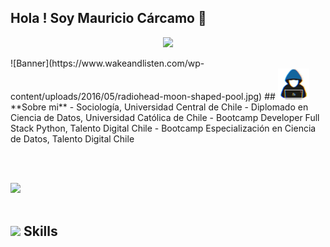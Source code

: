 ## Hola ! Soy Mauricio Cárcamo 👋

<p align="center">
  <a href="https://github.com/DenverCoder1/readme-typing-svg">
    <img src="https://readme-typing-svg.herokuapp.com?font=Fira+Code&duration=1000&pause=1000&random=false&width=435&lines=Sue%C3%B1o+con+analizar+datos+del+espacio;Pienso+que+es+el+trabajo+del+futuro;Para+eso+me+he+formado+en+...;Ciencia+de+Datos!;Developer+Full+Stack+Python!;%C2%BFY+la+Sociolog%C3%ADa?;Es+mi+base+anal%C3%ADtica;Metodol%C3%B3gica;Y+sobre+todo+...;Como+me+enfrento+al+mundo;Desde+el+pensamiento+cr%C3%ADtico">
  </a>
</p>
![Banner](https://www.wakeandlisten.com/wp-content/uploads/2016/05/radiohead-moon-shaped-pool.jpg)
## <picture><img src="https://github.com/0xAbdulKhalid/0xAbdulKhalid/raw/main/assets/mdImages/about_me.gif" width=50px></picture> **Sobre mi**
- Sociología, Universidad Central de Chile
- Diplomado en Ciencia de Datos, Universidad Católica de Chile
- Bootcamp Developer Full Stack Python, Talento Digital Chile
- Bootcamp Especialización en Ciencia de Datos, Talento Digital Chile


<br><br>

<img src="https://user-images.githubusercontent.com/73097560/115834477-dbab4500-a447-11eb-908a-139a6edaec5c.gif"><br><br>

## <img src="https://media2.giphy.com/media/QssGEmpkyEOhBCb7e1/giphy.gif?cid=ecf05e47a0n3gi1bfqntqmob8g9aid1oyj2wr3ds3mg700bl&rid=giphy.gif" width ="25"><b> Skills</b>
<br>

<p align="center">



<!--
**Mauro-Carcamo/Mauro-Carcamo** is a ✨ _special_ ✨ repository because its `README.md` (this file) appears on your GitHub profile.

Here are some ideas to get you started:

- 🔭 I’m currently working on ...
- 🌱 I’m currently learning ...
- 👯 I’m looking to collaborate on ...
- 🤔 I’m looking for help with ...
- 💬 Ask me about ...
- 📫 How to reach me: ...
- 😄 Pronouns: ...
- ⚡ Fun fact: ...
-->
